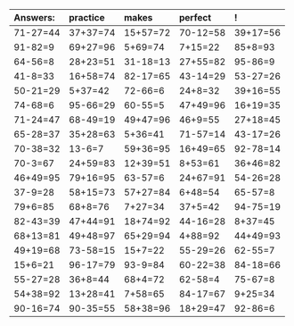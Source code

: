 | Answers: | practice | makes | perfect | ! |
| :--- | :--- | :--- | :--- | :--- |
| 71-27=44 | 37+37=74 | 15+57=72 | 70-12=58 | 39+17=56 | 
| 91-82=9 | 69+27=96 | 5+69=74 | 7+15=22 | 85+8=93 | 
| 64-56=8 | 28+23=51 | 31-18=13 | 27+55=82 | 95-86=9 | 
| 41-8=33 | 16+58=74 | 82-17=65 | 43-14=29 | 53-27=26 | 
| 50-21=29 | 5+37=42 | 72-66=6 | 24+8=32 | 39+16=55 | 
| 74-68=6 | 95-66=29 | 60-55=5 | 47+49=96 | 16+19=35 | 
| 71-24=47 | 68-49=19 | 49+47=96 | 46+9=55 | 27+18=45 | 
| 65-28=37 | 35+28=63 | 5+36=41 | 71-57=14 | 43-17=26 | 
| 70-38=32 | 13-6=7 | 59+36=95 | 16+49=65 | 92-78=14 | 
| 70-3=67 | 24+59=83 | 12+39=51 | 8+53=61 | 36+46=82 | 
| 46+49=95 | 79+16=95 | 63-57=6 | 24+67=91 | 54-26=28 | 
| 37-9=28 | 58+15=73 | 57+27=84 | 6+48=54 | 65-57=8 | 
| 79+6=85 | 68+8=76 | 7+27=34 | 37+5=42 | 94-75=19 | 
| 82-43=39 | 47+44=91 | 18+74=92 | 44-16=28 | 8+37=45 | 
| 68+13=81 | 49+48=97 | 65+29=94 | 4+88=92 | 44+49=93 | 
| 49+19=68 | 73-58=15 | 15+7=22 | 55-29=26 | 62-55=7 | 
| 15+6=21 | 96-17=79 | 93-9=84 | 60-22=38 | 84-18=66 | 
| 55-27=28 | 36+8=44 | 68+4=72 | 62-58=4 | 75-67=8 | 
| 54+38=92 | 13+28=41 | 7+58=65 | 84-17=67 | 9+25=34 | 
| 90-16=74 | 90-35=55 | 58+38=96 | 18+29=47 | 92-86=6 | 
